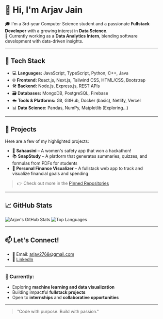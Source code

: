 # 👋 Hi, I'm Arjav Jain

🎓 I'm a 3rd-year Computer Science student and a passionate **Fullstack Developer** with a growing interest in **Data Science**.  
💼 Currently working as a **Data Analytics Intern**, blending software development with data-driven insights.

---

## 🧰 Tech Stack
- 💻 **Languages:** JavaScript, TypeScript, Python, C++, Java  
- 🌐 **Frontend:** React.js, Next.js, Tailwind CSS, HTML/CSS, Bootstrap  
- 🛠️ **Backend:** Node.js, Express.js, REST APIs  
- 🗃️ **Databases:** MongoDB, PostgreSQL, Firebase  
- ☁️ **Tools & Platforms:** Git, GitHub, Docker (basic), Netlify, Vercel  
- 📊 **Data Science:** Pandas, NumPy, Matplotlib (Exploring...)

---

## 🚀 Projects
Here are a few of my highlighted projects:

- 🔐 **Sahaasini** – A women's safety app that won a hackathon!  
- 📚 **SnapStudy** – A platform that generates summaries, quizzes, and formulas from PDFs for students  
- 💸 **Personal Finance Visualizer** – A fullstack web app to track and visualize financial goals and spending

> 👉 Check out more in the [Pinned Repositories](#)

---

## 📈 GitHub Stats

![Arjav's GitHub Stats](https://github-readme-stats.vercel.app/api?username=Arjav014&show_icons=true&theme=radical)
![Top Languages](https://github-readme-stats.vercel.app/api/top-langs/?username=Arjav014&layout=compact&theme=radical)

---

## 📫 Let's Connect!
- 📧 Email: arjav2768@gmail.com  
- 💼 [LinkedIn](https://www.linkedin.com/in/arjavjain014/)

---

### 🌱 Currently:
- Exploring **machine learning and data visualization**
- Building impactful **fullstack projects**
- Open to **internships** and **collaborative opportunities**

---

> "Code with purpose. Build with passion."

